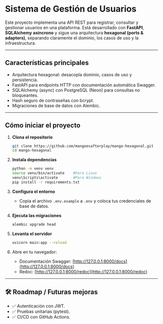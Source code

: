 # Sistema de Gestión de Usuarios

Este proyecto implementa una API REST para registrar, consultar y gestionar usuarios en una plataforma. Está desarrollado con **FastAPI**, **SQLAlchemy asíncrono** y sigue una arquitectura **hexagonal (ports & adapters)**, separando claramente el dominio, los casos de uso y la infraestructura.

---

## Características principales

- Arquitectura hexagonal: desacopla dominio, casos de uso y persistencia.
- FastAPI para endpoints HTTP con documentación automática Swagger.
- SQLAlchemy (async) con PostgreSQL (Neon) para consultas no bloqueantes.
- Hash seguro de contraseñas con bcrypt.
- Migraciones de base de datos con Alembic.

---

## Cómo iniciar el proyecto

1. **Clona el repositorio**
    ```bash
    git clone https://github.com/mangoesafterplay/mango-hexagonal.git
    cd mango-hexagonal
    ```

2. **Instala dependencias**
    ```bash
    python -m venv venv
    source venv/bin/activate    #Para Linux
    venv\Scripts\activate       #Para Windows
    pip install -r requirements.txt
    ```

3. **Configura el entorno**
    - Copia el archivo `.env.example` a `.env` y coloca tus credenciales de base de datos.

4. **Ejecuta las migraciones**
    ```bash
    alembic upgrade head
    ```

5. **Levanta el servidor**
    ```bash
    uvicorn main:app --reload
    ```

6. Abre en tu navegador:
    - Documentación Swagger: [http://127.0.0.1:8000/docs](http://127.0.0.1:8000/docs)
    - Redoc: [http://127.0.0.1:8000/redoc](http://127.0.0.1:8000/redoc)

---

## 🛠 Roadmap / Futuras mejoras

- ✅ Autenticación con JWT.
- ✅ Pruebas unitarias (pytest).
- ✅ CI/CD con GitHub Actions.

